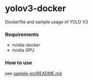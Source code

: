 # yolov3-docker
Dockerfile and sample usage of YOLO V3

### Requirements

- nvidia-docker
- nvidia GPU

### How to use

see [sample-prj/README.md](https://github.com/reouno/yolov3-docker/blob/master/sample-prj/README.md)
